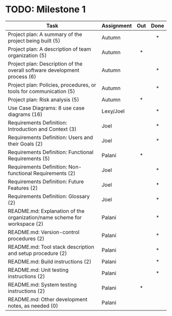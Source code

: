 # TODO: Milestone 1

| Task                                                                      | Assignment| Out | Done |
|---------------------------------------------------------------------------|-----------|:---:|:----:|
| Project plan: A summary of the project being built (5)                    | Autumn    |     |   *  |
| Project plan: A description of team organization (5)                      | Autumn    |  *  |      |
| Project plan: Description of the overall software development process (6) | Autumn    |     |   *  |
| Project plan: Policies, procedures, or tools for communication (5)        | Autumn    |     |   *  |
| Project plan: Risk analysis (5)                                           | Autumn    |  *  |      |
| Use Case Diagrams: 8 use case diagrams (16)                               | Lexy/Joel |     |  *   |
| Requirements Definition: Introduction and Context (3)                     | Joel      |     |  *   |
| Requirements Definition: Users and their Goals (2)                        | Joel      |     |  *   |
| Requirements Definition: Functional Requirements (5)                      | Palani    |  *  |      |
| Requirements Definition: Non-functional Requirements (2)                  | Joel      |     |  *   |
| Requirements Definition: Future Features (2)                              | Joel      |     |  *   |
| Requirements Definition: Glossary (2)                                     | Joel      |     |  *   |
| README.md: Explanation of the organization/name scheme for workspace (2)  | Palani    |     |  *   |
| README.md: Version-control procedures (2)                                 | Palani    |     |  *   |
| README.md: Tool stack description and setup procedure (2)                 | Palani    |     |  *   |
| README.md: Build instructions (2)                                         | Palani    |     |  *   |
| README.md: Unit testing instructions (2)                                  | Palani    |     |  *   |
| README.md: System testing instructions (2)                                | Palani    | *   |      |
| README.md: Other development notes, as needed (0)                         | Palani    |     |      |